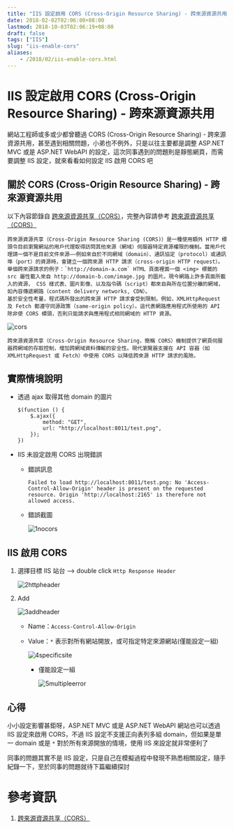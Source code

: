 ```yaml
---
title: "IIS 設定啟用 CORS (Cross-Origin Resource Sharing) - 跨來源資源共用"
date: 2018-02-02T02:06:00+08:00
lastmod: 2018-10-03T02:06:19+08:00
draft: false
tags: ["IIS"]
slug: "iis-enable-cors"
aliases:
    - /2018/02/iis-enable-cors.html
---
```

# IIS 設定啟用 CORS (Cross-Origin Resource Sharing) - 跨來源資源共用
網站工程師或多或少都曾聽過 CORS (Cross-Origin Resource Sharing) - 跨來源資源共用，甚至遇到相關問題，小弟也不例外，只是以往主要都是調整 ASP.NET MVC 或是 ASP.NET WebAPI 的設定，這次同事遇到的問題則是靜態網頁，而需要調整 IIS 設定，就來看看如何設定 IIS 啟用 CORS 吧

## 關於 CORS (Cross-Origin Resource Sharing) - 跨來源資源共用

以下內容節錄自 [跨來源資源共享（CORS）](https://developer.mozilla.org/zh-TW/docs/Web/HTTP/CORS)，完整內容請參考 [跨來源資源共享（CORS）](https://developer.mozilla.org/zh-TW/docs/Web/HTTP/CORS)

```
跨來源資源共享（Cross-Origin Resource Sharing (CORS)）是一種使用額外 HTTP 標頭令目前瀏覽網站的用戶代理取得訪問其他來源（網域）伺服器特定資源權限的機制。當用戶代理請一個不是目前文件來源——例如來自於不同網域（domain）、通訊協定（protocol）或通訊埠（port）的資源時，會建立一個跨來源 HTTP 請求（cross-origin HTTP request）。
舉個跨來源請求的例子：`http://domain-a.com` HTML 頁面裡面一個 <img> 標籤的 src 屬性載入來自 http://domain-b.com/image.jpg 的圖片。現今網路上許多頁面所載入的資源， CSS 樣式表、圖片影像、以及指令碼（script）都來自與所在位置分離的網域，如內容傳遞網路（content delivery networks, CDN）。
基於安全性考量，程式碼所發出的跨來源 HTTP 請求會受到限制。例如，XMLHttpRequest 及 Fetch 都遵守同源政策（same-origin policy）。這代表網路應用程式所使用的 API 除非使 CORS 標頭，否則只能請求與應用程式相同網域的 HTTP 資源。
```

<img src="https://mdn.mozillademos.org/files/14295/CORS_principle.png" alt="cors" style="background-color: white;">

```
跨來源資源共享（Cross-Origin Resource Sharing，簡稱 CORS）機制提供了網頁伺服器跨網域的存取控制，增加跨網域資料傳輸的安全性。現代瀏覽器支援在 API 容器（如 XMLHttpRequest 或 Fetch）中使用 CORS 以降低跨來源 HTTP 請求的風險。
```

## 實際情境說明

*   透過 ajax 取得其他 domain 的圖片

    ```JS
    $(function () {
        $.ajax({
            method: "GET",
            url: "http://localhost:8011/test.png",
        });
    })
    ```

*   IIS 未設定啟用 CORS 出現錯誤
    *   錯誤訊息

        ```
        Failed to load http://localhost:8011/test.png: No 'Access-Control-Allow-Origin' header is present on the requested resource. Origin 'http://localhost:2165' is therefore not allowed access.
        ```
    *   錯誤截圖

        ![1nocors](https://user-images.githubusercontent.com/3851540/35694522-99a0fa72-07bc-11e8-8309-a2b257a0edef.png)

## IIS 啟用 CORS

1.  選擇目標 IIS 站台 --> double click `Http Response Header`

    ![2httpheader](https://user-images.githubusercontent.com/3851540/35694524-99d252de-07bc-11e8-8c6b-8c547d575534.png)

2.  Add

    ![3addheader](https://user-images.githubusercontent.com/3851540/35694525-9a017e1a-07bc-11e8-9314-aa5a82ca5a02.png)

    *   Name：`Access-Control-Allow-Origin`
    *   Value：`*` 表示對所有網站開放，或可指定特定來源網站(僅能設定一組)

        ![4specificsite](https://user-images.githubusercontent.com/3851540/35694527-9a2ee35a-07bc-11e8-8cda-e34acc8d5a24.png)

        *   僅能設定一組

            ![5multipleerror](https://user-images.githubusercontent.com/3851540/35694528-9a5b05d4-07bc-11e8-8f48-df3039f252e0.png)

## 心得

小小設定影響甚鉅呀，ASP.NET MVC 或是 ASP.NET WebAPI 網站也可以透過 IIS 設定來啟用 CORS，不過 IIS 設定不支援正向表列多組 domain，但如果是單一 domain 或是 `*` 對於所有來源開放的情境，使用 IIS 來設定就非常便利了

同事的問題其實不是 IIS 設定，只是自己在模擬過程中發現不熟悉相關設定，隨手紀錄一下，至於同事的問題就待下篇繼續探討

# 參考資訊

1.  [跨來源資源共享（CORS）](https://developer.mozilla.org/zh-TW/docs/Web/HTTP/CORS)
